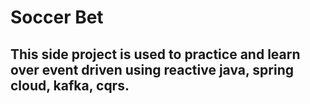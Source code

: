 # Soccer Bet 

## This side project is used to practice and learn over event driven using reactive java, spring cloud, kafka, cqrs.